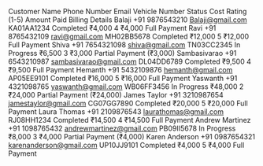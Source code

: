 Customer Name	Phone Number	Email	Vehicle Number	Status	Cost	Rating (1-5)	Amount Paid	Billing Details
Balaji	+91 9876543210	Balaji@gmail.com	KA01AA1234	Completed	₹4,000	4	₹4,000	Full Payment
Ravi	+91 8765432109	ravi@gmail.com	MH02BB5678	Completed	₹12,000	5	₹12,000	Full Payment
Shiva	+91 7654321098	shiva@gmail.com	TN03CC2345	In Progress	₹6,500	3	₹3,000	Partial Payment (₹3,000)
Sambasivarao	+91 6543210987	sambasivarao@gmail.com	DL04DD6789	Completed	₹9,500	4	₹9,500	Full Payment
Hemanth	+91 5432109876	hemanth@gmail.com	AP05EE9101	Completed	₹16,000	5	₹16,000	Full Payment
Yaswanth	+91 4321098765	yaswanth@gmail.com	WB06FF3456	In Progress	₹48,000	2	₹24,000	Partial Payment (₹24,000)
James Taylor	+91 3210987654	jamestaylor@gmail.com	CG07GG7890	Completed	₹20,000	5	₹20,000	Full Payment
Laura Thomas	+91 2109876543	laurathomas@gmail.com	RJ08HH1234	Completed	₹14,500	4	₹14,500	Full Payment
Andrew Martinez	+91 1098765432	andrewmartinez@gmail.com	PB09II5678	In Progress	₹8,000	3	₹4,000	Partial Payment (₹4,000)
Karen Anderson	+91 0987654321	karenanderson@gmail.com	UP10JJ9101	Completed	₹4,000	5	₹4,000	Full Payment
